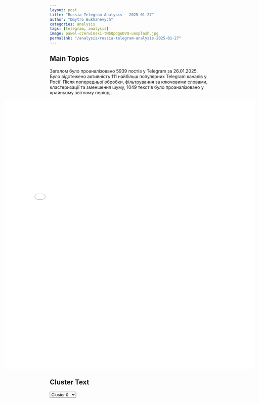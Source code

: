 ```yaml
---
layout: post
title: "Russia Telegram Analysis - 2025-01-27"
author: "Dmytro Bukhanevych"
categories: analysis
tags: [telegram, analysis]
image: pawel-czerwinski-tMbQpdguDVQ-unsplash.jpg
permalink: "/analysis/russia-telegram-analysis-2025-01-27"
---
```


<style>
    /* Adjusting iframe-container styles */
    .wide-iframe-container {
        width: calc(100% + 30vw);  /* Extending the width */
        margin-left: -15vw;       /* Negative margin to push to the left */
        overflow: hidden;         /* In case the iframe content spills over */
    }

    .wide-iframe-container iframe {
        width: 100%;  /* Making the iframe take the full width of its container */
        border: none; /* Removing any borders from the iframe */
    }

    /* Toggle mechanism */
    .hidden {
        display: none;
    }
    
    .show-content-target:checked + .show-content {
        display: block;
    }
</style>

<h2>Main Topics</h2>
<p>Загалом було проаналізовано 5939 постів у Telegram за 26.01.2025. Було відстежено активність 111 найбільш популярних Telegram каналів у Росії. Після попередньої обробки, фільтрування за ключовими словами, кластеризації та зменшення шуму, 1049 текстів було проаналізовано у крайньому звітному періоді.</p>
<!-- Embedding Main Plotly Visualization -->
<div class="wide-iframe-container">
    <iframe src="{{site.baseurl}}/visualizations/2025-01-27/fig_topics_time.html" height="850"></iframe>
</div>


<h2>Cluster Text</h2>

<!-- Dropdown to select a cluster -->
<select id="clusterSelector" onchange="displayClusterText()">
<option value="0">Cluster 0</option><option value="1">Cluster 1</option><option value="2">Cluster 2</option><option value="3">Cluster 3</option><option value="4">Cluster 4</option><option value="5">Cluster 5</option><option value="6">Cluster 6</option><option value="7">Cluster 7</option><option value="8">Cluster 8</option><option value="9">Cluster 9</option><option value="10">Cluster 10</option><option value="11">Cluster 11</option><option value="12">Cluster 12</option><option value="13">Cluster 13</option>
</select>

<!-- Display area for the selected cluster's text -->
<div id="clusterTextDisplay" class="hidden"></div>

<script type="text/javascript">
    var clusterDetails = {"0": "<b>Total Posts:</b> 47<br><b>Date:</b> 2025-01-26 18:38:11+00:00<br><b>Author:</b> ru2ch<br><b>Link:</b> https://t.me/s/ru2ch/133761<br><b>Subscribers:</b> 549528<br><b>Text:</b> \u0422\u0435\u043a\u0441\u0442: \u2757\ufe0f\u0421\u0428\u0410 \u0432\u0432\u043e\u0434\u044f\u0442 \u043f\u043e\u0448\u043b\u0438\u043d\u044b \u0432 25% \u043d\u0430 \u0432\u0441\u0435 \u0442\u043e\u0432\u0430\u0440\u044b \u0438\u0437 \u041a\u043e\u043b\u0443\u043c\u0431\u0438\u0438 \u0438 \u0441\u0430\u043d\u043a\u0446\u0438\u0438 \u043f\u0440\u043e\u0442\u0438\u0432 \u0411\u043e\u0433\u043e\u0442\u044b \u0437\u0430 \u043e\u0442\u043a\u0430\u0437 \u043f\u0440\u0438\u043d\u044f\u0442\u044c \u0434\u0435\u043f\u043e\u0440\u0442\u0438\u0440\u043e\u0432\u0430\u043d\u043d\u044b\u0445 \u043c\u0438\u0433\u0440\u0430\u043d\u0442\u043e\u0432 \u2014\u00a0\u0422\u0440\u0430\u043c\u043f\u041d\u0435\u0434\u0430\u0432\u043d\u043e \u041a\u043e\u043b\u0443\u043c\u0431\u0438\u044f \u043e\u0442\u043a\u0430\u0437\u0430\u043b\u0430\u0441\u044c \u043f\u0440\u0438\u043d\u044f\u0442\u044c \u0434\u0432\u0430 \u0441\u0430\u043c\u043e\u043b\u0451\u0442\u0430 \u0441 \u0434\u0435\u043f\u043e\u0440\u0442\u0438\u0440\u043e\u0432\u0430\u043d\u043d\u044b\u043c\u0438 \u043c\u0438\u0433\u0440\u0430\u043d\u0442\u0430\u043c\u0438.\u0422\u0430\u043a\u0436\u0435 \u0422\u0440\u0430\u043c\u043f \u043e\u0431\u044a\u044f\u0432\u0438\u043b \u043e \u0437\u0430\u043f\u0440\u0435\u0442\u0435 \u043d\u0430 \u0432\u044a\u0435\u0437\u0434 \u0432 \u0421\u0428\u0410 \u0434\u043b\u044f \u043a\u043e\u043b\u0443\u043c\u0431\u0438\u0439\u0441\u043a\u0438\u0445 \u0447\u0438\u043d\u043e\u0432\u043d\u0438\u043a\u043e\u0432 \u0438 \u0437\u0430\u044f\u0432\u0438\u043b, \u0447\u0442\u043e \u0432\u0432\u043e\u0434\u0438\u0442\u0441\u044f \u0443\u0441\u0438\u043b\u0435\u043d\u043d\u0430\u044f \u043f\u0440\u043e\u0432\u0435\u0440\u043a\u0430 \u043d\u0430 \u0433\u0440\u0430\u043d\u0438\u0446\u0435 \u0434\u043b\u044f \u0432\u0441\u0435\u0445 \u0433\u0440\u0430\u0436\u0434\u0430\u043d \u041a\u043e\u043b\u0443\u043c\u0431\u0438\u0438. \u041e\u043d \u043d\u0430\u0437\u0432\u0430\u043b \u044d\u0442\u0438 \u0441\u0430\u043d\u043a\u0446\u0438\u0438 \u00ab\u043b\u0438\u0448\u044c \u043d\u0430\u0447\u0430\u043b\u043e\u043c\u00bb.\u041f\u043e \u0434\u0430\u043d\u043d\u044b\u043c \u043e\u0444\u0438\u0446\u0438\u0430\u043b\u044c\u043d\u044b\u0445 \u043b\u0438\u0446 \u0421\u0428\u0410, \u041c\u0435\u043a\u0441\u0438\u043a\u0430 \u0442\u0430\u043a\u0436\u0435 \u043e\u0442\u043a\u0430\u0437\u0430\u043b\u0430\u0441\u044c \u043f\u0440\u0438\u043d\u044f\u0442\u044c \u0430\u043d\u0430\u043b\u043e\u0433\u0438\u0447\u043d\u044b\u0439 \u0440\u0435\u0439\u0441 \u0432 \u0441\u0443\u0431\u0431\u043e\u0442\u0443.", "1": "<b>Total Posts:</b> 207<br><b>Date:</b> 2025-01-26 16:00:15+00:00<br><b>Author:</b> mirotvorec_radar<br><b>Link:</b> https://t.me/s/mirotvorec_radar/41617<br><b>Subscribers:</b> 399376<br><b>Text:</b> \u0422\u0435\u043a\u0441\u0442: \u041d\u0443 \u0438 \u043a\u0442\u043e \u0435\u043c\u0443 \u0432\u0435\u0440\u0438\u043b?!\u0422\u0440\u0430\u043c\u043f \u0437\u0430\u044f\u0432\u0438\u043b, \u0447\u0442\u043e \u043d\u0438\u043a\u0430\u043a\u043e\u0433\u043e \u043c\u0438\u0440\u0430 \u0420\u043e\u0441\u0441\u0438\u0438 \u0438 \u0423\u043a\u0440\u0430\u0438\u043d\u044b \u043d\u0435 \u0431\u0443\u0434\u0435\u0442, \u043f\u043e\u043a\u0430 \u043c\u044b \u043d\u0435 \u0441\u0434\u0430\u0434\u0438\u043c \u0432\u0441\u0435 \u00ab\u0437\u0430\u0445\u0432\u0430\u0447\u0435\u043d\u043d\u044b\u0435\u00bb \u0442\u0435\u0440\u0440\u0438\u0442\u043e\u0440\u0438\u0438. \u0414\u043b\u044f \u044d\u0442\u043e\u0433\u043e \u043e\u043d \u0432\u0432\u0435\u0434\u0451\u0442 \u043d\u043e\u0432\u044b\u0435 \u0441\u0430\u043d\u043a\u0446\u0438\u0438, \u043f\u0440\u0435\u0434\u043e\u0441\u0442\u0430\u0432\u0438\u0442 \u0412\u0421\u0423 \u0432\u043e\u043e\u0440\u0443\u0436\u0435\u043d\u0438\u0435, \u0430 \u0442\u0430\u043a\u0436\u0435 \u0434\u0430\u0441\u0442 \u0417\u0435\u043b\u0435\u043d\u0441\u043a\u043e\u043c\u0443 \u0440\u0430\u0437\u0440\u0435\u0448\u0435\u043d\u0438\u0435 \u043d\u0430 \u0442\u043e, \u0447\u0442\u043e \u0442\u043e\u0442 \u0432\u044b\u043f\u0440\u0430\u0448\u0438\u0432\u0430\u043b \u0443 \u0411\u0430\u0439\u0434\u0435\u043d\u0430. \u041f\u043e\u043b\u043d\u043e\u0435 \u0437\u0430\u044f\u0432\u043b\u0435\u043d\u0438\u0435, \u043f\u043e\u0434\u0440\u043e\u0431\u043d\u043e\u0441\u0442\u0438 \u0441\u0430\u043d\u043a\u0446\u0438\u0439 \u0438 \u043e\u0442\u0432\u0435\u0442 \u041f\u0443\u0442\u0438\u043d\u0430 \u043e\u043f\u0443\u0431\u043b\u0438\u043a\u043e\u0432\u0430\u043b\u0438 \u0432 \u043a\u0430\u043d\u0430\u043b\u0435 \u00ab\u0417\u0430\u043a\u0430\u0442 \u0417\u0430\u043f\u0430\u0434\u0430\u00bb\u0414\u0430, \u043d\u0443 \u0438 \u0431\u0430\u043b\u0430\u0431\u043e\u043b \u043e\u043d \u043e\u043a\u0430\u0437\u0430\u043b\u0441\u044f. \u0421\u0435\u0439\u0447\u0430\u0441 \u0447\u0435\u0440\u0435\u0437 15 \u043c\u0438\u043d\u0443\u0442 \u0432\u044b\u0439\u0434\u0435\u0442 \u043f\u043e\u043b\u043d\u043e\u0435 \u0437\u0430\u044f\u0432\u043b\u0435\u043d\u0438\u0435 \u041a\u0440\u0435\u043c\u043b\u044f \u043d\u0430 \u0435\u0433\u043e \u0437\u0430\u044f\u0432\u043b\u0435\u043d\u0438\u0435. \u0413\u043e\u0432\u043e\u0440\u044f\u0442, \u0447\u0442\u043e \u0442\u0435\u043f\u0435\u0440\u044c \u0421\u0412\u041e \u043d\u0430\u0447\u043d\u0451\u0442\u0441\u044f \u043f\u043e-\u043d\u0430\u0441\u0442\u043e\u044f\u0449\u0435\u043c\u0443.\u0421\u0441\u044b\u043b\u043a\u0430 \u043d\u0430 \u044d\u0444\u0438\u0440: https://t.me/+hZWJrzkp7nMwZjEy", "2": "<b>Total Posts:</b> 52<br><b>Date:</b> 2025-01-26 04:51:17+00:00<br><b>Author:</b> solovievlive<br><b>Link:</b> https://t.me/s/SolovievLive/309829<br><b>Subscribers:</b> 1302285<br><b>Text:</b> \u0422\u0435\u043a\u0441\u0442: \ud83d\udda5\ufe0f \u041c\u0438\u043d\u043e\u0431\u043e\u0440\u043e\u043d\u044b \u0420\u043e\u0441\u0441\u0438\u0438 \u043e\u043f\u0443\u0431\u043b\u0438\u043a\u043e\u0432\u0430\u043b\u043e \u043a\u0430\u0434\u0440\u044b \u0448\u0442\u0443\u0440\u043c\u0430 \u043e\u043f\u043e\u0440\u043d\u043e\u0433\u043e \u043f\u0443\u043d\u043a\u0442\u0430 \u0412\u0421\u0423 \u043f\u043e\u0434\u0440\u0430\u0437\u0434\u0435\u043b\u0435\u043d\u0438\u044f\u043c\u0438 \u0433\u0440\u0443\u043f\u043f\u0438\u0440\u043e\u0432\u043a\u0438 \u0432\u043e\u0439\u0441\u043a \u00ab\u0426\u0435\u043d\u0442\u0440\u00bb \u043d\u0430 \u041a\u0440\u0430\u0441\u043d\u043e\u0430\u0440\u043c\u0435\u0439\u0441\u043a\u043e\u043c \u043d\u0430\u043f\u0440\u0430\u0432\u043b\u0435\u043d\u0438\u0438.\u270d \u041f\u043e\u0434\u043f\u0438\u0441\u044b\u0432\u0430\u0439\u0441\u044f \u043d\u0430 \u0421\u043e\u043b\u043e\u0432\u044c\u0451\u0432\u0430!", "3": "<b>Total Posts:</b> 33<br><b>Date:</b> 2025-01-26 10:40:36+00:00<br><b>Author:</b> shot_shot<br><b>Link:</b> https://t.me/s/shot_shot/76691<br><b>Subscribers:</b> 1239066<br><b>Text:</b> \u0422\u0435\u043a\u0441\u0442: \u0412 \u0411\u0435\u043b\u043e\u0440\u0443\u0441\u0441\u0438\u0438 \u043f\u0440\u043e\u0445\u043e\u0434\u044f\u0442 \u0432\u044b\u0431\u043e\u0440\u044b \u043f\u0440\u0435\u0437\u0438\u0434\u0435\u043d\u0442\u0430, \u044f\u0432\u043a\u0430 \u043d\u0430 \u0438\u0437\u0431\u0438\u0440\u0430\u0442\u0435\u043b\u044c\u043d\u044b\u0435 \u0443\u0447\u0430\u0441\u0442\u043a\u0438 \u043a 12:00 \u0434\u043e\u0441\u0442\u0438\u0433\u043b\u0430 56,64%\u041d\u0430 \u0432\u044b\u0431\u043e\u0440\u044b \u041b\u0443\u043a\u0430\u0448\u0435\u043d\u043a\u043e \u043f\u0440\u0438\u0448\u0451\u043b \u0441 \u0441\u043e\u0431\u0430\u043a\u043e\u0439 \u0423\u043c\u043a\u043e\u0439, \u043a\u043e\u0442\u043e\u0440\u0430\u044f \u043d\u0435\u0432\u043e\u0437\u043c\u0443\u0442\u0438\u043c\u043e \u00ab\u043f\u043e\u043c\u0435\u0442\u0438\u043b\u0430\u00bb \u0438\u0437\u0431\u0438\u0440\u0430\u0442\u0435\u043b\u044c\u043d\u044b\u0439 \u0443\u0447\u0430\u0441\u0442\u043e\u043a. \u041f\u043e\u0441\u043b\u0435 \u0433\u043e\u043b\u043e\u0441\u043e\u0432\u0430\u043d\u0438\u044f \u041b\u0443\u043a\u0430\u0448\u0435\u043d\u043a\u043e \u043f\u043e\u043e\u0431\u0449\u0430\u043b\u0441\u044f \u0441 \u0436\u0443\u0440\u043d\u0430\u043b\u0438\u0441\u0442\u0430\u043c\u0438, \u0433\u043b\u0430\u0432\u043d\u043e\u0435:\u2014 \u0415\u0441\u043b\u0438 \u0415\u0432\u0440\u043e\u043f\u0430 \u0434\u043e\u0433\u043e\u0432\u043e\u0440\u0438\u0442\u0441\u044f \u0441 \u0420\u043e\u0441\u0441\u0438\u0435\u0439, \u043d\u0438\u043a\u0442\u043e \u043d\u0435 \u0441\u043f\u0440\u0430\u0432\u0438\u0442\u0441\u044f \u0441 \u044d\u0442\u0438\u043c \u043e\u0431\u044a\u0435\u0434\u0438\u043d\u0435\u043d\u0438\u0435\u043c.\u2014 \u0421\u0438\u0442\u0443\u0430\u0446\u0438\u044f \u043d\u0430 \u0433\u0440\u0430\u043d\u0438\u0446\u0435 \u0441 \u0423\u043a\u0440\u0430\u0438\u043d\u043e\u0439 \u043d\u0435 \u0447\u0440\u0435\u0437\u0432\u044b\u0447\u0430\u0439\u043d\u0430\u044f, \u043d\u043e \u043d\u0430\u043f\u0440\u044f\u0436\u0435\u043d\u043d\u0430\u044f.\u2014 \u0417\u0435\u043b\u0435\u043d\u0441\u043a\u0438\u0439 \u00ab\u0432\u044b\u043a\u043e\u0431\u0435\u043d\u0438\u0432\u0430\u043b\u0441\u044f\u00bb \u043a\u0430\u043a \u043c\u043e\u0433 \u043d\u0430 \u043f\u0435\u0440\u0435\u0433\u043e\u0432\u043e\u0440\u0430\u0445 \u0441 \u0420\u043e\u0441\u0441\u0438\u0435\u0439 \u0432\u0435\u0441\u043d\u043e\u0439 2022 \u0433\u043e\u0434\u0430.\u2014 \u042f \u043d\u0438\u043a\u043e\u0433\u0434\u0430 \u043d\u0435 \u0445\u043e\u0442\u0435\u043b \u044d\u0442\u043e\u0439 \u0432\u043e\u0439\u043d\u044b. \u0418 \u044f \u0434\u0435\u043b\u0430\u043b \u0432\u0441\u0451, \u0447\u0442\u043e\u0431\u044b \u044d\u0442\u043e\u0439 \u0432\u043e\u0439\u043d\u044b \u043d\u0435 \u0431\u044b\u043b\u043e.\u2014 \u0412 \u044d\u0442\u043e\u043c \u0433\u043e\u0434\u0443 \u043a\u0430\u043a\u0430\u044f-\u0442\u043e \u0440\u0430\u0437\u0432\u044f\u0437\u043a\u0430 \u0443\u043a\u0440\u0430\u0438\u043d\u0441\u043a\u043e\u0433\u043e \u043a\u043e\u043d\u0444\u043b\u0438\u043a\u0442\u0430 \u0443\u0436\u0435 \u0431\u0443\u0434\u0435\u0442, \u0441\u0432\u0435\u0442 \u0432 \u043a\u043e\u043d\u0446\u0435 \u0442\u043e\u043d\u043d\u0435\u043b\u044f \u043f\u043e\u044f\u0432\u0438\u0442\u0441\u044f \u0443\u0436\u0435 \u0432 \u044d\u0442\u043e\u043c \u0433\u043e\u0434\u0443.\u2014 \u041b\u0443\u043a\u0430\u0448\u0435\u043d\u043a\u043e \u043e\u043f\u0440\u043e\u0432\u0435\u0440\u0433 \u0437\u0430\u044f\u0432\u043b\u0435\u043d\u0438\u044f \u0417\u0435\u043b\u0435\u043d\u0441\u043a\u043e\u0433\u043e \u043e \u0442\u043e\u043c, \u0447\u0442\u043e \u043e\u043d \u044f\u043a\u043e\u0431\u044b \u0441\u0430\u043c \u043f\u0440\u0435\u0434\u043b\u0430\u0433\u0430\u043b \u041a\u0438\u0435\u0432\u0443 \u043d\u0430\u043d\u0435\u0441\u0442\u0438 \u0443\u0434\u0430\u0440 \u043f\u043e \u041c\u043e\u0437\u044b\u0440\u0441\u043a\u043e\u043c\u0443 \u041d\u041f\u0417.\u042d\u0442\u043e \u0441\u0435\u0434\u044c\u043c\u044b\u0435 \u0432\u044b\u0431\u043e\u0440\u044b \u0432 \u0438\u0441\u0442\u043e\u0440\u0438\u0438 \u0441\u0442\u0440\u0430\u043d\u044b, \u043d\u0430 \u043f\u043e\u0441\u0442 \u043f\u0440\u0435\u0442\u0435\u043d\u0434\u0443\u044e\u0442 \u043f\u044f\u0442\u044c \u043a\u0430\u043d\u0434\u0438\u0434\u0430\u0442\u043e\u0432.\u263a \u041f\u043e\u0434\u043f\u0438\u0441\u044b\u0432\u0430\u0439\u0441\u044f \u043d\u0430 SHOT\ud83d\ude42 \u041f\u0440\u0438\u0441\u043b\u0430\u0442\u044c \u043d\u043e\u0432\u043e\u0441\u0442\u044c", "4": "<b>Total Posts:</b> 120<br><b>Date:</b> 2025-01-26 21:44:01+00:00<br><b>Author:</b> radarrussiia<br><b>Link:</b> https://t.me/s/radarrussiia/18125<br><b>Subscribers:</b> 672181<br><b>Text:</b> \u0422\u0435\u043a\u0441\u0442: \u0421\u0435\u043b\u044c\u0446\u043e \u0411\u0440\u044f\u043d\u0441\u043a\u0430\u044f \u043e\u0431\u043b\u0430\u0441\u0442\u044c - \u043e\u043f\u0430\u0441\u043d\u043e\u0441\u0442\u044c \u043f\u043e \u0411\u041f\u041b\u0410\u2757\ufe0f\u0420\u0430\u0434\u0430\u0440 \u043f\u043e \u0432\u0441\u0435\u0439 \u0420\u043e\u0441\u0441\u0438\u0438 - @radarrussiia", "5": "<b>Total Posts:</b> 61<br><b>Date:</b> 2025-01-26 21:43:24+00:00<br><b>Author:</b> treugolniklpr<br><b>Link:</b> https://t.me/s/treugolniklpr/84499<br><b>Subscribers:</b> 743328<br><b>Text:</b> \u0422\u0435\u043a\u0441\u0442: \u0421\u0435\u043b\u044c\u0446\u043e \u0411\u0440\u044f\u043d\u0441\u043a\u0430\u044f \u043e\u0431\u043b\u0430\u0441\u0442\u044c \u041e\u043f\u0430\u0441\u043d\u043e\u0441\u0442\u044c \u043f\u043e \u0411\u041f\u041b\u0410", "6": "<b>Total Posts:</b> 22<br><b>Date:</b> 2025-01-26 12:48:26+00:00<br><b>Author:</b> slavaded1337<br><b>Link:</b> https://t.me/s/slavaded1337/68736<br><b>Subscribers:</b> 529904<br><b>Text:</b> \u0422\u0435\u043a\u0441\u0442: \u26a1\ufe0f\u0410\u043c\u0435\u0440\u0438\u043a\u0430\u043d\u0441\u043a\u0438\u0435 \u0421\u041c\u0418 \u043e\u043f\u0443\u0431\u043b\u0438\u043a\u043e\u0432\u0430\u043b\u0438 \u00ab100-\u0434\u043d\u0435\u0432\u043d\u044b\u0439 \u043f\u043b\u0430\u043d \u0422\u0440\u0430\u043c\u043f\u0430\u00bb \u043f\u043e \u0443\u0440\u0435\u0433\u0443\u043b\u0438\u0440\u043e\u0432\u0430\u043d\u0438\u044e \u0440\u043e\u0441\u0441\u0438\u0439\u0441\u043a\u043e-\u0443\u043a\u0440\u0430\u0438\u043d\u0441\u043a\u043e\u0433\u043e \u043a\u043e\u043d\u0444\u043b\u0438\u043a\u0442\u0430 \u0434\u043e 9 \u043c\u0430\u044f 2025 \u0433\u043e\u0434\u0430\u0421\u043e\u043e\u0431\u0449\u0430\u0435\u0442\u0441\u044f, \u0447\u0442\u043e \u044d\u0442\u043e\u0442 \u0434\u043e\u043a\u0443\u043c\u0435\u043d\u0442 \u0423\u043a\u0440\u0430\u0438\u043d\u0430 \u043f\u043e\u043b\u0443\u0447\u0438\u043b\u0430 \u043e\u0442 \u0435\u0432\u0440\u043e\u043f\u0435\u0439\u0441\u043a\u0438\u0445 \u0434\u0438\u043f\u043b\u043e\u043c\u0430\u0442\u043e\u0432, \u043d\u043e \u0435\u0433\u043e \u043f\u043e\u0434\u043b\u0438\u043d\u043d\u043e\u0441\u0442\u044c \u043f\u043e\u043a\u0430 \u043e\u0444\u0438\u0446\u0438\u0430\u043b\u044c\u043d\u043e \u043d\u0435 \u043f\u043e\u0434\u0442\u0432\u0435\u0440\u0436\u0434\u0435\u043d\u0430.\u041e\u0441\u043d\u043e\u0432\u043d\u044b\u0435 \u043f\u0443\u043d\u043a\u0442\u044b \u043f\u043b\u0430\u043d\u0430:\u2796\u042f\u043d\u0432\u0430\u0440\u044c-\u0444\u0435\u0432\u0440\u0430\u043b\u044c 2025 \u0433\u043e\u0434\u0430: \u0422\u0440\u0430\u043c\u043f \u043f\u0440\u043e\u0432\u043e\u0434\u0438\u0442 \u0442\u0435\u043b\u0435\u0444\u043e\u043d\u043d\u044b\u0435 \u043f\u0435\u0440\u0435\u0433\u043e\u0432\u043e\u0440\u044b \u0441 \u041f\u0443\u0442\u0438\u043d\u044b\u043c \u0438 \u043e\u0431\u0441\u0443\u0436\u0434\u0430\u0435\u0442 \u0438\u043d\u0438\u0446\u0438\u0430\u0442\u0438\u0432\u0443 \u0441 \u0443\u043a\u0440\u0430\u0438\u043d\u0441\u043a\u0438\u043c\u0438 \u0432\u043b\u0430\u0441\u0442\u044f\u043c\u0438;\u2796\u0424\u0435\u0432\u0440\u0430\u043b\u044c-\u043c\u0430\u0440\u0442 2025 \u0433\u043e\u0434\u0430: \u0417\u0435\u043b\u0435\u043d\u0441\u043a\u0438\u0439 \u043e\u0442\u043c\u0435\u043d\u044f\u0435\u0442 \u0443\u043a\u0430\u0437, \u0437\u0430\u043f\u0440\u0435\u0449\u0430\u044e\u0449\u0438\u0439 \u043f\u0435\u0440\u0435\u0433\u043e\u0432\u043e\u0440\u044b \u0441 \u041f\u0443\u0442\u0438\u043d\u044b\u043c, \u043f\u043e\u0441\u043b\u0435 \u0447\u0435\u0433\u043e \u043f\u043b\u0430\u043d\u0438\u0440\u0443\u0435\u0442\u0441\u044f \u0432\u0441\u0442\u0440\u0435\u0447\u0430 \u0422\u0440\u0430\u043c\u043f\u0430, \u0417\u0435\u043b\u0435\u043d\u0441\u043a\u043e\u0433\u043e \u0438 \u041f\u0443\u0442\u0438\u043d\u0430 \u0434\u043b\u044f \u0441\u043e\u0433\u043b\u0430\u0441\u043e\u0432\u0430\u043d\u0438\u044f \u043c\u0438\u0440\u043d\u043e\u0433\u043e \u043f\u043b\u0430\u043d\u0430;\u2796\u0410\u043f\u0440\u0435\u043b\u044c 2025 \u0433\u043e\u0434\u0430: \u043e\u0431\u044a\u044f\u0432\u043b\u0435\u043d\u0438\u0435 \u043f\u0430\u0441\u0445\u0430\u043b\u044c\u043d\u043e\u0433\u043e \u043f\u0435\u0440\u0435\u043c\u0438\u0440\u0438\u044f \u0432\u0434\u043e\u043b\u044c \u043b\u0438\u043d\u0438\u0438 \u0444\u0440\u043e\u043d\u0442\u0430 \u0438 \u0432\u044b\u0432\u043e\u0434 \u0443\u043a\u0440\u0430\u0438\u043d\u0441\u043a\u0438\u0445 \u0432\u043e\u0439\u0441\u043a \u0438\u0437 \u041a\u0443\u0440\u0441\u043a\u043e\u0439 \u043e\u0431\u043b\u0430\u0441\u0442\u0438;\u2796\u041a\u043e\u043d\u0435\u0446 \u0430\u043f\u0440\u0435\u043b\u044f 2025 \u0433\u043e\u0434\u0430: \u0441\u0442\u0430\u0440\u0442 \u041c\u0435\u0436\u0434\u0443\u043d\u0430\u0440\u043e\u0434\u043d\u043e\u0439 \u043c\u0438\u0440\u043d\u043e\u0439 \u043a\u043e\u043d\u0444\u0435\u0440\u0435\u043d\u0446\u0438\u0438 \u0441 \u0443\u0447\u0430\u0441\u0442\u0438\u0435\u043c \u0421\u0428\u0410, \u041a\u0438\u0442\u0430\u044f, \u0435\u0432\u0440\u043e\u043f\u0435\u0439\u0441\u043a\u0438\u0445 \u0441\u0442\u0440\u0430\u043d \u0438 \u043f\u0440\u0435\u0434\u0441\u0442\u0430\u0432\u0438\u0442\u0435\u043b\u0435\u0439 \u00ab\u0433\u043b\u043e\u0431\u0430\u043b\u044c\u043d\u043e\u0433\u043e \u042e\u0433\u0430\u00bb \u0434\u043b\u044f \u043f\u043e\u0434\u043f\u0438\u0441\u0430\u043d\u0438\u044f \u043c\u0438\u0440\u043d\u043e\u0433\u043e \u0441\u043e\u0433\u043b\u0430\u0448\u0435\u043d\u0438\u044f;\u2796\u0414\u043e 9 \u043c\u0430\u044f 2025 \u0433\u043e\u0434\u0430: \u043e\u0444\u0438\u0446\u0438\u0430\u043b\u044c\u043d\u043e\u0435 \u0437\u0430\u0432\u0435\u0440\u0448\u0435\u043d\u0438\u0435 \u043a\u043e\u043d\u0444\u043b\u0438\u043a\u0442\u0430 \u0438 \u043e\u0442\u043c\u0435\u043d\u0430 \u0432\u043e\u0435\u043d\u043d\u043e\u0433\u043e \u043f\u043e\u043b\u043e\u0436\u0435\u043d\u0438\u044f \u043d\u0430 \u0423\u043a\u0440\u0430\u0438\u043d\u0435.\u0423\u0441\u043b\u043e\u0432\u0438\u044f \u0441\u043e\u0433\u043b\u0430\u0448\u0435\u043d\u0438\u044f:  \u2796\u0423\u043a\u0440\u0430\u0438\u043d\u0430 \u043f\u0440\u043e\u0432\u043e\u0437\u0433\u043b\u0430\u0448\u0430\u0435\u0442 \u043d\u0435\u0439\u0442\u0440\u0430\u043b\u0438\u0442\u0435\u0442, \u043e\u0442\u043a\u0430\u0437\u044b\u0432\u0430\u0435\u0442\u0441\u044f \u043e\u0442 \u0432\u0441\u0442\u0443\u043f\u043b\u0435\u043d\u0438\u044f \u0432 \u041d\u0410\u0422\u041e, \u043d\u043e \u0441\u043e\u0445\u0440\u0430\u043d\u044f\u0435\u0442 \u0430\u0440\u043c\u0438\u044e \u0441 \u043f\u043e\u0434\u0434\u0435\u0440\u0436\u043a\u043e\u0439 \u0421\u0428\u0410;\u2796\u0412\u0441\u0442\u0443\u043f\u043b\u0435\u043d\u0438\u0435 \u0423\u043a\u0440\u0430\u0438\u043d\u044b \u0432 \u0415\u0432\u0440\u043e\u0441\u043e\u044e\u0437 \u043f\u043b\u0430\u043d\u0438\u0440\u0443\u0435\u0442\u0441\u044f \u0434\u043e 2030 \u0433\u043e\u0434\u0430, \u0432\u043e\u0441\u0441\u0442\u0430\u043d\u043e\u0432\u043b\u0435\u043d\u0438\u0435 \u0441\u0442\u0440\u0430\u043d\u044b \u043f\u043e\u0441\u043b\u0435 \u0432\u043e\u0439\u043d\u044b \u0444\u0438\u043d\u0430\u043d\u0441\u0438\u0440\u0443\u0435\u0442 \u0415\u0421;\u2796\u0420\u043e\u0441\u0441\u0438\u044f \u0441\u043e\u0445\u0440\u0430\u043d\u044f\u0435\u0442 \u043a\u043e\u043d\u0442\u0440\u043e\u043b\u044c \u043d\u0430\u0434 \u043f\u043e\u0434\u043a\u043e\u043d\u0442\u0440\u043e\u043b\u044c\u043d\u044b\u043c\u0438 \u0442\u0435\u0440\u0440\u0438\u0442\u043e\u0440\u0438\u044f\u043c\u0438, \u043d\u043e \u0423\u043a\u0440\u0430\u0438\u043d\u0430 \u043e\u0442\u043a\u0430\u0437\u044b\u0432\u0430\u0435\u0442\u0441\u044f \u0432\u043e\u0437\u0432\u0440\u0430\u0449\u0430\u0442\u044c \u0438\u0445 \u0441\u0438\u043b\u043e\u0439;\u2796\u041f\u043e\u0441\u0442\u0435\u043f\u0435\u043d\u043d\u0430\u044f \u043e\u0442\u043c\u0435\u043d\u0430 \u0441\u0430\u043d\u043a\u0446\u0438\u0439 \u043f\u0440\u043e\u0442\u0438\u0432 \u0420\u043e\u0441\u0441\u0438\u0438 \u0438 \u0432\u043e\u0437\u043e\u0431\u043d\u043e\u0432\u043b\u0435\u043d\u0438\u0435 \u043f\u043e\u0441\u0442\u0430\u0432\u043e\u043a \u0440\u043e\u0441\u0441\u0438\u0439\u0441\u043a\u0438\u0445 \u044d\u043d\u0435\u0440\u0433\u043e\u043d\u043e\u0441\u0438\u0442\u0435\u043b\u0435\u0439 \u0432 \u0415\u0421;\u2796\u041f\u0440\u0435\u043a\u0440\u0430\u0449\u0435\u043d\u0438\u0435 \u043f\u0440\u0435\u0441\u043b\u0435\u0434\u043e\u0432\u0430\u043d\u0438\u044f \u0423\u041f\u0426 \u0438 \u0440\u0443\u0441\u0441\u043a\u043e\u0433\u043e \u044f\u0437\u044b\u043a\u0430, \u0434\u043e\u043f\u0443\u0441\u043a \u043f\u0440\u043e\u0440\u043e\u0441\u0441\u0438\u0439\u0441\u043a\u0438\u0445 \u043f\u0430\u0440\u0442\u0438\u0439 \u043a \u0443\u0447\u0430\u0441\u0442\u0438\u044e \u0432 \u0432\u044b\u0431\u043e\u0440\u0430\u0445.", "7": "<b>Total Posts:</b> 170<br><b>Date:</b> 2025-01-26 13:02:29+00:00<br><b>Author:</b> ssigny<br><b>Link:</b> https://t.me/s/ssigny/124682<br><b>Subscribers:</b> 488882<br><b>Text:</b> \u0422\u0435\u043a\u0441\u0442: \u2757\ufe0f\u0421\u0432\u043e\u0434\u043a\u0430 \u041c\u0438\u043d\u0438\u0441\u0442\u0435\u0440\u0441\u0442\u0432\u0430 \u043e\u0431\u043e\u0440\u043e\u043d\u044b \u0420\u043e\u0441\u0441\u0438\u0439\u0441\u043a\u043e\u0439 \u0424\u0435\u0434\u0435\u0440\u0430\u0446\u0438\u0438 \u043e \u0445\u043e\u0434\u0435 \u043f\u0440\u043e\u0432\u0435\u0434\u0435\u043d\u0438\u044f \u0441\u043f\u0435\u0446\u0438\u0430\u043b\u044c\u043d\u043e\u0439 \u0432\u043e\u0435\u043d\u043d\u043e\u0439 \u043e\u043f\u0435\u0440\u0430\u0446\u0438\u0438 (\u043f\u043e \u0441\u043e\u0441\u0442\u043e\u044f\u043d\u0438\u044e \u043d\u0430 26 \u044f\u043d\u0432\u0430\u0440\u044f 2025 \u0433.)\u0427\u0430\u0441\u0442\u044c 1 \u25aa\ufe0f\u041f\u043e\u0434\u0440\u0430\u0437\u0434\u0435\u043b\u0435\u043d\u0438\u044f\u043c\u0438 \u0433\u0440\u0443\u043f\u043f\u0438\u0440\u043e\u0432\u043a\u0438 \u0432\u043e\u0439\u0441\u043a \u00ab\u0421\u0435\u0432\u0435\u0440\u00bb \u043d\u0430 \u0425\u0430\u0440\u044c\u043a\u043e\u0432\u0441\u043a\u043e\u043c \u043d\u0430\u043f\u0440\u0430\u0432\u043b\u0435\u043d\u0438\u0438 \u043d\u0430\u043d\u0435\u0441\u0435\u043d\u043e \u043f\u043e\u0440\u0430\u0436\u0435\u043d\u0438\u0435 \u0444\u043e\u0440\u043c\u0438\u0440\u043e\u0432\u0430\u043d\u0438\u044f\u043c \u043c\u043e\u0442\u043e\u043f\u0435\u0445\u043e\u0442\u043d\u043e\u0439 \u0438 \u0434\u0435\u0441\u0430\u043d\u0442\u043d\u043e-\u0448\u0442\u0443\u0440\u043c\u043e\u0432\u043e\u0439 \u0431\u0440\u0438\u0433\u0430\u0434 \u0412\u0421\u0423 \u0432 \u0440\u0430\u0439\u043e\u043d\u0435 \u043d\u0430\u0441\u0435\u043b\u0435\u043d\u043d\u043e\u0433\u043e \u043f\u0443\u043d\u043a\u0442\u0430 \u0412\u043e\u043b\u0447\u0430\u043d\u0441\u043a \u0425\u0430\u0440\u044c\u043a\u043e\u0432\u0441\u043a\u043e\u0439 \u043e\u0431\u043b\u0430\u0441\u0442\u0438.\u25aa\ufe0f\u041f\u0440\u043e\u0442\u0438\u0432\u043d\u0438\u043a \u043f\u043e\u0442\u0435\u0440\u044f\u043b \u0434\u043e 40 \u0432\u043e\u0435\u043d\u043d\u043e\u0441\u043b\u0443\u0436\u0430\u0449\u0438\u0445, \u0434\u0432\u0430 \u0430\u0432\u0442\u043e\u043c\u043e\u0431\u0438\u043b\u044f, \u043e\u0440\u0443\u0434\u0438\u0435 \u043f\u043e\u043b\u0435\u0432\u043e\u0439 \u0430\u0440\u0442\u0438\u043b\u043b\u0435\u0440\u0438\u0438 \u0438 \u0442\u0440\u0438 \u0441\u0442\u0430\u043d\u0446\u0438\u0438 \u0440\u0430\u0434\u0438\u043e\u044d\u043b\u0435\u043a\u0442\u0440\u043e\u043d\u043d\u043e\u0439 \u0431\u043e\u0440\u044c\u0431\u044b. \u0423\u043d\u0438\u0447\u0442\u043e\u0436\u0435\u043d \u0441\u043a\u043b\u0430\u0434 \u0431\u043e\u0435\u043f\u0440\u0438\u043f\u0430\u0441\u043e\u0432. \u25aa\ufe0f\u041f\u043e\u0434\u0440\u0430\u0437\u0434\u0435\u043b\u0435\u043d\u0438\u044f \u0433\u0440\u0443\u043f\u043f\u0438\u0440\u043e\u0432\u043a\u0438 \u0432\u043e\u0439\u0441\u043a \u00ab\u0417\u0430\u043f\u0430\u0434\u00bb \u0443\u043b\u0443\u0447\u0448\u0438\u043b\u0438 \u0442\u0430\u043a\u0442\u0438\u0447\u0435\u0441\u043a\u043e\u0435 \u043f\u043e\u043b\u043e\u0436\u0435\u043d\u0438\u0435. \u041d\u0430\u043d\u0435\u0441\u0435\u043d\u043e \u043f\u043e\u0440\u0430\u0436\u0435\u043d\u0438\u0435 \u0436\u0438\u0432\u043e\u0439 \u0441\u0438\u043b\u0435 \u0438 \u0442\u0435\u0445\u043d\u0438\u043a\u0435 \u0434\u0432\u0443\u0445 \u043c\u0435\u0445\u0430\u043d\u0438\u0437\u0438\u0440\u043e\u0432\u0430\u043d\u043d\u044b\u0445, \u0434\u0435\u0441\u0430\u043d\u0442\u043d\u043e-\u0448\u0442\u0443\u0440\u043c\u043e\u0432\u043e\u0439 \u0431\u0440\u0438\u0433\u0430\u0434 \u0412\u0421\u0423, \u0434\u0432\u0443\u0445 \u0431\u0440\u0438\u0433\u0430\u0434 \u0442\u0435\u0440\u043e\u0431\u043e\u0440\u043e\u043d\u044b \u0438 \u0431\u0440\u0438\u0433\u0430\u0434\u044b \u043d\u0430\u0446\u0433\u0432\u0430\u0440\u0434\u0438\u0438 \u0432 \u0440\u0430\u0439\u043e\u043d\u0430\u0445 \u043d\u0430\u0441\u0435\u043b\u0435\u043d\u043d\u044b\u0445 \u043f\u0443\u043d\u043a\u0442\u043e\u0432 \u041f\u0435\u0441\u0447\u0430\u043d\u043e\u0435, \u0417\u0430\u0433\u043e\u0440\u0443\u0439\u043a\u043e\u0432\u043a\u0430, \u041a\u0443\u0442\u044c\u043a\u043e\u0432\u043a\u0430, \u041f\u0443\u0442\u043d\u0438\u043a\u043e\u0432\u043e, \u041a\u0443\u0440\u0438\u043b\u043e\u0432\u043a\u0430 \u0425\u0430\u0440\u044c\u043a\u043e\u0432\u0441\u043a\u043e\u0439 \u043e\u0431\u043b\u0430\u0441\u0442\u0438 \u0438 \u042f\u043c\u043f\u043e\u043b\u044c \u0414\u043e\u043d\u0435\u0446\u043a\u043e\u0439 \u041d\u0430\u0440\u043e\u0434\u043d\u043e\u0439 \u0420\u0435\u0441\u043f\u0443\u0431\u043b\u0438\u043a\u0438.\u25aa\ufe0f\u041f\u043e\u0442\u0435\u0440\u0438 \u043f\u0440\u043e\u0442\u0438\u0432\u043d\u0438\u043a\u0430 \u0441\u043e\u0441\u0442\u0430\u0432\u0438\u043b\u0438 \u0431\u043e\u043b\u0435\u0435 390 \u0432\u043e\u0435\u043d\u043d\u043e\u0441\u043b\u0443\u0436\u0430\u0449\u0438\u0445, \u0434\u0432\u0435 \u0431\u043e\u0435\u0432\u044b\u0435 \u0431\u0440\u043e\u043d\u0438\u0440\u043e\u0432\u0430\u043d\u043d\u044b\u0435 \u043c\u0430\u0448\u0438\u043d\u044b, \u0441\u0435\u043c\u044c \u0430\u0432\u0442\u043e\u043c\u043e\u0431\u0438\u043b\u0435\u0439, \u043f\u044f\u0442\u044c \u043e\u0440\u0443\u0434\u0438\u0439 \u043f\u043e\u043b\u0435\u0432\u043e\u0439 \u0430\u0440\u0442\u0438\u043b\u043b\u0435\u0440\u0438\u0438, \u0438\u0437 \u043d\u0438\u0445 \u0442\u0440\u0438 \u043f\u0440\u043e\u0438\u0437\u0432\u043e\u0434\u0441\u0442\u0432\u0430 \u0441\u0442\u0440\u0430\u043d \u041d\u0410\u0422\u041e. \u0423\u043d\u0438\u0447\u0442\u043e\u0436\u0435\u043d \u0441\u043a\u043b\u0430\u0434 \u0431\u043e\u0435\u043f\u0440\u0438\u043f\u0430\u0441\u043e\u0432. \u25aa\ufe0f\u041f\u043e\u0434\u0440\u0430\u0437\u0434\u0435\u043b\u0435\u043d\u0438\u044f \u00ab\u042e\u0436\u043d\u043e\u0439\u00bb \u0433\u0440\u0443\u043f\u043f\u0438\u0440\u043e\u0432\u043a\u0438 \u0432\u043e\u0439\u0441\u043a \u0437\u0430\u043d\u044f\u043b\u0438 \u0431\u043e\u043b\u0435\u0435 \u0432\u044b\u0433\u043e\u0434\u043d\u044b\u0435 \u0440\u0443\u0431\u0435\u0436\u0438 \u0438 \u043f\u043e\u0437\u0438\u0446\u0438\u0438. \u041d\u0430\u043d\u0435\u0441\u0435\u043d\u043e \u043f\u043e\u0440\u0430\u0436\u0435\u043d\u0438\u0435 \u0444\u043e\u0440\u043c\u0438\u0440\u043e\u0432\u0430\u043d\u0438\u044f\u043c \u0442\u0440\u0435\u0445 \u043c\u0435\u0445\u0430\u043d\u0438\u0437\u0438\u0440\u043e\u0432\u0430\u043d\u043d\u044b\u0445, \u0430\u044d\u0440\u043e\u043c\u043e\u0431\u0438\u043b\u044c\u043d\u043e\u0439 \u0431\u0440\u0438\u0433\u0430\u0434 \u0412\u0421\u0423 \u0438 \u0431\u0440\u0438\u0433\u0430\u0434\u044b \u0442\u0435\u0440\u043e\u0431\u043e\u0440\u043e\u043d\u044b \u0432 \u0440\u0430\u0439\u043e\u043d\u0430\u0445 \u043d\u0430\u0441\u0435\u043b\u0435\u043d\u043d\u044b\u0445 \u043f\u0443\u043d\u043a\u0442\u043e\u0432 \u0421\u0435\u0432\u0435\u0440\u0441\u043a, \u0414\u0440\u043e\u043d\u043e\u0432\u043a\u0430, \u0412\u0435\u0440\u0445\u043d\u0435\u043a\u0430\u043c\u0435\u043d\u0441\u043a\u043e\u0435, \u0418\u0432\u0430\u043d\u043e-\u0414\u0430\u0440\u044c\u0435\u0432\u043a\u0430 \u0438 \u0427\u0430\u0441\u043e\u0432 \u042f\u0440 \u0414\u043e\u043d\u0435\u0446\u043a\u043e\u0439 \u041d\u0430\u0440\u043e\u0434\u043d\u043e\u0439 \u0420\u0435\u0441\u043f\u0443\u0431\u043b\u0438\u043a\u0438.\u25aa\ufe0f\u041f\u043e\u0442\u0435\u0440\u0438 \u0412\u0421\u0423 \u0441\u043e\u0441\u0442\u0430\u0432\u0438\u043b\u0438 \u0434\u043e 200 \u0432\u043e\u0435\u043d\u043d\u043e\u0441\u043b\u0443\u0436\u0430\u0449\u0438\u0445, \u0431\u0440\u043e\u043d\u0435\u0442\u0440\u0430\u043d\u0441\u043f\u043e\u0440\u0442\u0435\u0440 \u041c113 \u043f\u0440\u043e\u0438\u0437\u0432\u043e\u0434\u0441\u0442\u0432\u0430 \u0421\u0428\u0410, \u0442\u0440\u0438 \u0430\u0432\u0442\u043e\u043c\u043e\u0431\u0438\u043b\u044f \u0438 \u0434\u0432\u0430 \u043e\u0440\u0443\u0434\u0438\u044f \u043f\u043e\u043b\u0435\u0432\u043e\u0439 \u0430\u0440\u0442\u0438\u043b\u043b\u0435\u0440\u0438\u0438 \u043f\u0440\u043e\u0438\u0437\u0432\u043e\u0434\u0441\u0442\u0432\u0430 \u0441\u0442\u0440\u0430\u043d \u041d\u0410\u0422\u041e. \u0423\u043d\u0438\u0447\u0442\u043e\u0436\u0435\u043d\u044b \u0434\u0432\u0430 \u0441\u043a\u043b\u0430\u0434\u0430 \u0431\u043e\u0435\u043f\u0440\u0438\u043f\u0430\u0441\u043e\u0432. \u25aa\ufe0f\u0412 \u0440\u0435\u0437\u0443\u043b\u044c\u0442\u0430\u0442\u0435 \u0430\u043a\u0442\u0438\u0432\u043d\u044b\u0445 \u0434\u0435\u0439\u0441\u0442\u0432\u0438\u0439 \u043f\u043e\u0434\u0440\u0430\u0437\u0434\u0435\u043b\u0435\u043d\u0438\u044f \u0433\u0440\u0443\u043f\u043f\u0438\u0440\u043e\u0432\u043a\u0438 \u0432\u043e\u0439\u0441\u043a \u00ab\u0426\u0435\u043d\u0442\u0440\u00bb \u043e\u0441\u0432\u043e\u0431\u043e\u0434\u0438\u043b\u0438 \u043d\u0430\u0441\u0435\u043b\u0435\u043d\u043d\u044b\u0439 \u043f\u0443\u043d\u043a\u0442 \u0417\u0435\u043b\u0435\u043d\u043e\u0435 \u0414\u043e\u043d\u0435\u0446\u043a\u043e\u0439 \u041d\u0430\u0440\u043e\u0434\u043d\u043e\u0439 \u0420\u0435\u0441\u043f\u0443\u0431\u043b\u0438\u043a\u0438.\u25aa\ufe0f\u041d\u0430\u043d\u0435\u0441\u0435\u043d\u043e \u043f\u043e\u0440\u0430\u0436\u0435\u043d\u0438\u0435 \u0436\u0438\u0432\u043e\u0439 \u0441\u0438\u043b\u0435 \u0438 \u0442\u0435\u0445\u043d\u0438\u043a\u0435 \u0447\u0435\u0442\u044b\u0440\u0435\u0445 \u043c\u0435\u0445\u0430\u043d\u0438\u0437\u0438\u0440\u043e\u0432\u0430\u043d\u043d\u044b\u0445, \u043c\u043e\u0442\u043e\u043f\u0435\u0445\u043e\u0442\u043d\u043e\u0439 \u0438 \u0430\u044d\u0440\u043e\u043c\u043e\u0431\u0438\u043b\u044c\u043d\u043e\u0439 \u0431\u0440\u0438\u0433\u0430\u0434 \u0412\u0421\u0423 \u0432 \u0440\u0430\u0439\u043e\u043d\u0430\u0445 \u043d\u0430\u0441\u0435\u043b\u0435\u043d\u043d\u044b\u0445 \u043f\u0443\u043d\u043a\u0442\u043e\u0432 \u0421\u0440\u0438\u0431\u043d\u043e\u0435, \u0414\u0437\u0435\u0440\u0436\u0438\u043d\u0441\u043a, \u041d\u043e\u0432\u043e\u043f\u0430\u0432\u043b\u043e\u0432\u043a\u0430, \u0429\u0435\u0440\u0431\u0438\u043d\u043e\u0432\u043a\u0430, \u0410\u043d\u0434\u0440\u0435\u0435\u0432\u043a\u0430 \u0438 \u041d\u043e\u0432\u043e\u0435\u043b\u0438\u0437\u0430\u0432\u0435\u0442\u043e\u0432\u043a\u0430 \u0414\u043e\u043d\u0435\u0446\u043a\u043e\u0439 \u041d\u0430\u0440\u043e\u0434\u043d\u043e\u0439 \u0420\u0435\u0441\u043f\u0443\u0431\u043b\u0438\u043a\u0438.", "8": "<b>Total Posts:</b> 24<br><b>Date:</b> 2025-01-26 15:21:37+00:00<br><b>Author:</b> ssigny<br><b>Link:</b> https://t.me/s/ssigny/124703<br><b>Subscribers:</b> 488882<br><b>Text:</b> \u0422\u0435\u043a\u0441\u0442: \u0412 \u041d\u0410\u0422\u041e \u0441\u043e\u0431\u0438\u0440\u0430\u044e\u0442\u0441\u044f \u0441\u043e\u0433\u043b\u0430\u0441\u043e\u0432\u0430\u0442\u044c \u043f\u0440\u043e\u0446\u0435\u0434\u0443\u0440\u0443, \u043a\u043e\u0442\u043e\u0440\u0430\u044f \u043f\u043e\u0437\u0432\u043e\u043b\u0438\u0442 \u0431\u0435\u0437\u043e\u043f\u0430\u0441\u043d\u043e \u043f\u0435\u0440\u0435\u0434\u0430\u0432\u0430\u0442\u044c \u043f\u0440\u043e\u0438\u0437\u0432\u043e\u0434\u0438\u0442\u0435\u043b\u044f\u043c \u0432\u043e\u043e\u0440\u0443\u0436\u0435\u043d\u0438\u0439 \u0437\u0430\u0441\u0435\u043a\u0440\u0435\u0447\u0435\u043d\u043d\u044b\u0435 \u0434\u0430\u043d\u043d\u044b\u0435 \u043e \u043f\u043b\u0430\u043d\u0430\u0445 \u0431\u043b\u043e\u043a\u0430 \u043f\u043e \u043d\u0430\u0440\u0430\u0449\u0438\u0432\u0430\u043d\u0438\u044e \u0435\u0433\u043e \u0430\u0440\u0441\u0435\u043d\u0430\u043b\u043e\u0432 \u2014 Bloomberg \u0441\u043e \u0441\u0441\u044b\u043b\u043a\u043e\u0439 \u043d\u0430 \u0438\u0441\u0442\u043e\u0447\u043d\u0438\u043a\u0438\u0418\u043d\u0438\u0446\u0438\u0430\u0442\u0438\u0432\u0430 \u0434\u043e\u043b\u0436\u043d\u0430 \u0441\u043f\u043e\u0441\u043e\u0431\u0441\u0442\u0432\u043e\u0432\u0430\u0442\u044c \u0440\u043e\u0441\u0442\u0443 \u0432\u044b\u043f\u0443\u0441\u043a\u0430 \u0432\u043e\u0435\u043d\u043d\u043e\u0439 \u043f\u0440\u043e\u0434\u0443\u043a\u0446\u0438\u0438 \u0441\u0442\u0440\u0430\u043d\u0430\u043c\u0438 \u0421\u0435\u0432\u0435\u0440\u043e\u0430\u0442\u043b\u0430\u043d\u0442\u0438\u0447\u0435\u0441\u043a\u043e\u0433\u043e \u0430\u043b\u044c\u044f\u043d\u0441\u0430. \u041e\u043d\u0430 \u0438\u0434\u0435\u0442 \u0432 \u0440\u0443\u0441\u043b\u0435 \u043f\u0440\u0438\u0437\u044b\u0432\u043e\u0432 \u0433\u0435\u043d\u0441\u0435\u043a\u0440\u0435\u0442\u0430\u0440\u044f \u041d\u0410\u0422\u041e \u041c\u0430\u0440\u043a\u0430 \u0420\u044e\u0442\u0442\u0435 \"\u043f\u0435\u0440\u0435\u0439\u0442\u0438 \u043a \u043c\u044b\u0448\u043b\u0435\u043d\u0438\u044e \u0432\u043e\u0435\u043d\u043d\u043e\u0433\u043e \u0432\u0440\u0435\u043c\u0435\u043d\u0438\".", "9": "<b>Total Posts:</b> 16<br><b>Date:</b> 2025-01-26 14:59:58+00:00<br><b>Author:</b> ru2ch<br><b>Link:</b> https://t.me/s/ru2ch/133747<br><b>Subscribers:</b> 549528<br><b>Text:</b> \u0422\u0435\u043a\u0441\u0442: \u0418\u043b\u043e\u043d \u041c\u0430\u0441\u043a \u043f\u0440\u0435\u0434\u043b\u043e\u0436\u0438\u043b \u043f\u0435\u0440\u0435\u0438\u043c\u0435\u043d\u043e\u0432\u0430\u0442\u044c \u043f\u0440\u043e\u043b\u0438\u0432 \u041b\u0430-\u041c\u0430\u043d\u0448 \u043c\u0435\u0436\u0434\u0443 \u0424\u0440\u0430\u043d\u0446\u0438\u0435\u0439 \u0438 \u0410\u043d\u0433\u043b\u0438\u0435\u0439 \u0432 \u00ab\u043a\u0430\u043d\u0430\u043b \u0414\u0436\u043e\u0440\u0434\u0436\u0430 \u0412\u0430\u0448\u0438\u043d\u0433\u0442\u043e\u043d\u0430\u00bb \u2014 \u0432 \u0447\u0435\u0441\u0442\u044c \u043f\u0435\u0440\u0432\u043e\u0433\u043e \u043f\u0440\u0435\u0437\u0438\u0434\u0435\u043d\u0442\u0430 \u0421\u0428\u0410", "10": "<b>Total Posts:</b> 16<br><b>Date:</b> 2025-01-26 01:08:04+00:00<br><b>Author:</b> ejdailyru<br><b>Link:</b> https://t.me/s/ejdailyru/298086<br><b>Subscribers:</b> 567220<br><b>Text:</b> \u0422\u0435\u043a\u0441\u0442: \u0421\u0428\u0410 \u0441\u043c\u043e\u0433\u0443\u0442 \u0432\u044b\u043a\u0443\u043f\u0438\u0442\u044c \u0413\u0440\u0435\u043d\u043b\u0430\u043d\u0434\u0438\u044e \u0443 \u0414\u0430\u043d\u0438\u0438 \u0442\u043e\u043b\u044c\u043a\u043e \u0441 \u0441\u043e\u0433\u043b\u0430\u0441\u0438\u044f \u0411\u0440\u0438\u0442\u0430\u043d\u0438\u0438, \u0437\u0430\u044f\u0432\u0438\u043b \u0431\u044b\u0432\u0448\u0438\u0439 \u0434\u0430\u0442\u0441\u043a\u0438\u0439 \u043c\u0438\u043d\u0438\u0441\u0442\u0440 \u043f\u043e \u0434\u0435\u043b\u0430\u043c \u0413\u0440\u0435\u043d\u043b\u0430\u043d\u0434\u0438\u0438 \u0422\u043e\u043c \u0425\u0435\u0439\u043c \u0434\u043b\u044f The Sunday Times.\u041f\u043b\u0430\u0442\u0444\u043e\u0440\u043c\u0430 X (ru)|\u041f\u043b\u0430\u0442\u0444\u043e\u0440\u043ca \u0425 (eng)|BlueSky|WhatsApp", "11": "<b>Total Posts:</b> 27<br><b>Date:</b> 2025-01-26 06:07:09+00:00<br><b>Author:</b> notes_veterans<br><b>Link:</b> https://t.me/s/notes_veterans/21594<br><b>Subscribers:</b> 342815<br><b>Text:</b> \u0422\u0435\u043a\u0441\u0442: \u0412\u043e\u0442 \u043f\u0440\u043e\u0441\u0442\u043e\u0439 \u043e\u0442\u0432\u0435\u0442, \u043e\u0442\u043a\u0443\u0434\u0430 \u0431\u0435\u0440\u0443\u0442\u0441\u044f \u0444\u043f\u0432 \u0434\u0440\u043e\u043d\u044b \u043f\u0440\u043e\u0442\u0438\u0432\u043d\u0438\u043a\u0430 \u0432 \u0442\u044b\u043b\u043e\u0432\u044b\u0445 \u0440\u0430\u0439\u043e\u043d\u0430\u0445 \u043d\u0430\u0448\u0438\u0445 \u0432\u043e\u0439\u0441\u043a \u043d\u0430 \u0434\u0438\u0441\u0442\u0430\u043d\u0446\u0438\u0438 30, 50 \u0438 \u0434\u0430\u0436\u0435 70 \u043a\u043c. \u041d\u0438\u043a\u0430\u043a\u043e\u0433\u043e \u0447\u0443\u0434\u043e \u043e\u0440\u0443\u0436\u0438\u044f \u0438 \u043d\u0438\u043a\u0430\u043a\u0438\u0445 \u0447\u0443\u0434\u043e \u0442\u0435\u0445\u043d\u043e\u043b\u043e\u0433\u0438\u0439. \u0424\u041f\u0412 \u043d\u0435\u0441\u0451\u0442 \u043c\u0430\u0442\u043a\u0430 \u0411\u0430\u0431\u0430 \u042f\u0433\u0430. \u041d\u0430\u0448\u0430 \u0437\u0430\u0434\u0430\u0447\u0430 \u0430\u043a\u0442\u0438\u0432\u043d\u043e \u0443\u043d\u0438\u0447\u0442\u043e\u0436\u0430\u0442\u044c \u044d\u0442\u0438\u0445 \u043c\u0430\u0442\u043e\u043a \u043d\u0430 \u043f\u043e\u0434\u043b\u0451\u0442\u0435, \u0441\u043e\u0437\u0434\u0430\u0432\u0430\u044f \u043c\u043e\u0431\u0438\u043b\u044c\u043d\u044b\u0435 \u0433\u0440\u0443\u043f\u043f\u044b \u041f\u0412\u041e:- \u041f\u0418\u041a\u0410\u041f, -\u041f\u0423\u041b\u0415\u041c\u0415\u0422 \u0421 \u0422\u0415\u041f\u041b\u041e\u0412\u0418\u0417\u041e\u0420\u041e\u041c,- \u041c\u0410\u0412\u0418\u041a 3\u0422, - \u041f\u0418\u041b\u041e\u0422 \u0424\u041f\u0412 \u0418 \u0414\u0415\u0421\u042f\u0422\u041e\u041a \u041d\u041e\u0427\u041d\u042b\u0425 \u0414\u0420\u041e\u041d\u041e\u0412.@notes_veterans", "12": "<b>Total Posts:</b> 20<br><b>Date:</b> 2025-01-26 19:13:41+00:00<br><b>Author:</b> bbcrussian<br><b>Link:</b> https://t.me/s/bbcrussian/75788<br><b>Subscribers:</b> 404600<br><b>Text:</b> \u0422\u0435\u043a\u0441\u0442: \u00ab\u041d\u0430\u0434\u043e \u043f\u0440\u043e\u0441\u0442\u043e \u0432\u0441\u0435 \u0440\u0430\u0441\u0447\u0438\u0441\u0442\u0438\u0442\u044c\u00bb. \u0422\u0440\u0430\u043c\u043f \u043f\u0440\u0438\u0437\u0432\u0430\u043b \u0415\u0433\u0438\u043f\u0435\u0442 \u0438 \u0418\u043e\u0440\u0434\u0430\u043d\u0438\u044e \u043f\u0440\u0438\u043d\u044f\u0442\u044c \u0431\u0435\u0436\u0435\u043d\u0446\u0435\u0432 \u0438\u0437 \u0441\u0435\u043a\u0442\u043e\u0440\u0430 \u0413\u0430\u0437\u0430\u041f\u0440\u0435\u0437\u0438\u0434\u0435\u043d\u0442 \u0421\u0428\u0410 \u0414\u043e\u043d\u0430\u043b\u044c\u0434 \u0422\u0440\u0430\u043c\u043f \u0437\u0430\u044f\u0432\u0438\u043b, \u0447\u0442\u043e \u0415\u0433\u0438\u043f\u0435\u0442 \u0438 \u0418\u043e\u0440\u0434\u0430\u043d\u0438\u044f \u0434\u043e\u043b\u0436\u043d\u044b \u043f\u0440\u0438\u043d\u044f\u0442\u044c \u043f\u0430\u043b\u0435\u0441\u0442\u0438\u043d\u0446\u0435\u0432 \u0438\u0437 \u0441\u0435\u043a\u0442\u043e\u0440\u0430 \u0413\u0430\u0437\u0430, \u0440\u0430\u0437\u0440\u0443\u0448\u0435\u043d\u043d\u043e\u0433\u043e \u0432 \u0440\u0435\u0437\u0443\u043b\u044c\u0442\u0430\u0442\u0435 \u0432\u043e\u0439\u043d\u044b \u0418\u0437\u0440\u0430\u0438\u043b\u044f \u043f\u0440\u043e\u0442\u0438\u0432 \u0433\u0440\u0443\u043f\u043f\u0438\u0440\u043e\u0432\u043a\u0438 \u0425\u0410\u041c\u0410\u0421.\u041f\u043e \u0441\u043b\u043e\u0432\u0430\u043c \u0422\u0440\u0430\u043c\u043f\u0430, \u043e\u043d \u0441\u043a\u0430\u0437\u0430\u043b \u043a\u043e\u0440\u043e\u043b\u044e \u0418\u043e\u0440\u0434\u0430\u043d\u0438\u0438 \u0410\u0431\u0434\u0430\u043b\u043b\u0435: \ud83d\udcac \u00ab\u0420\u0435\u0447\u044c \u0438\u0434\u0435\u0442 \u043e \u043f\u043e\u043b\u0443\u0442\u043e\u0440\u0430 \u043c\u0438\u043b\u043b\u0438\u043e\u043d\u0430\u0445 \u0447\u0435\u043b\u043e\u0432\u0435\u043a, \u0438 \u043d\u0430\u0434\u043e \u043f\u0440\u043e\u0441\u0442\u043e \u0432\u0441\u0435 \u044d\u0442\u043e \u0434\u0435\u043b\u043e \u0440\u0430\u0441\u0447\u0438\u0441\u0442\u0438\u0442\u044c\u00bb, \u2014 \u0441\u043a\u0430\u0437\u0430\u043b \u043e\u043d, \u0434\u043e\u0431\u0430\u0432\u0438\u0432, \u0447\u0442\u043e \u044d\u0442\u043e\u0442 \u0448\u0430\u0433 \u043c\u043e\u0436\u0435\u0442 \u0431\u044b\u0442\u044c \u00ab\u0432\u0440\u0435\u043c\u0435\u043d\u043d\u044b\u043c\u00bb \u0438\u043b\u0438 \u00ab\u0434\u043e\u043b\u0433\u043e\u0441\u0440\u043e\u0447\u043d\u044b\u043c\u00bb. \u041f\u0440\u0435\u0437\u0438\u0434\u0435\u043d\u0442 \u0421\u0428\u0410 \u0437\u0430\u044f\u0432\u0438\u043b, \u0447\u0442\u043e \u043f\u043b\u0430\u043d\u0438\u0440\u0443\u0435\u0442 \u043e\u0431\u0440\u0430\u0442\u0438\u0442\u044c\u0441\u044f \u0441 \u0430\u043d\u0430\u043b\u043e\u0433\u0438\u0447\u043d\u044b\u043c \u043f\u0440\u0435\u0434\u043b\u043e\u0436\u0435\u043d\u0438\u0435\u043c \u043a \u043f\u0440\u0435\u0437\u0438\u0434\u0435\u043d\u0442\u0443 \u0415\u0433\u0438\u043f\u0442\u0430.\u041e \u0432\u0441\u0435\u0445 \u043f\u043e\u0434\u0440\u043e\u0431\u043d\u043e\u0441\u0442\u044f\u0445  \u0447\u0438\u0442\u0430\u0439\u0442\u0435 \u043f\u043e \u044d\u0442\u043e\u0439 \u0441\u0441\u044b\u043b\u043a\u0435.", "13": "<b>Total Posts:</b> 6<br><b>Date:</b> 2025-01-26 05:59:39+00:00<br><b>Author:</b> treugolniklpr<br><b>Link:</b> https://t.me/s/treugolniklpr/84320<br><b>Subscribers:</b> 743328<br><b>Text:</b> \u0422\u0435\u043a\u0441\u0442: \u0425\u0435\u0440\u0441\u043e\u043d\u0441\u043a\u0430\u044f \u043e\u0431\u043b\u0430\u0441\u0442\u044c \u0420\u0424, \u041a\u0438\u043d\u0431\u0443\u0440\u043d\u0441\u043a\u0430\u044f \u043a\u043e\u0441\u0430, \u0440\u0430\u043a\u0435\u0442\u043d\u0430\u044f \u043e\u043f\u0430\u0441\u043d\u043e\u0441\u0442\u044c"};

    function displayClusterText() {
        var selectedLabel = document.getElementById("clusterSelector").value;
        var details = clusterDetails[selectedLabel];
        var textDiv = document.getElementById("clusterTextDisplay");
        textDiv.innerHTML = '<p>' + details + '</p>';
        textDiv.classList.remove('hidden');
    }
</script>

